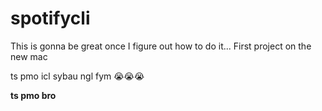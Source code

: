 # spotifycli

This is gonna be great once I figure out how to do it...
First project on the new mac

ts pmo icl sybau ngl fym 😭😭😭

**ts pmo bro**
